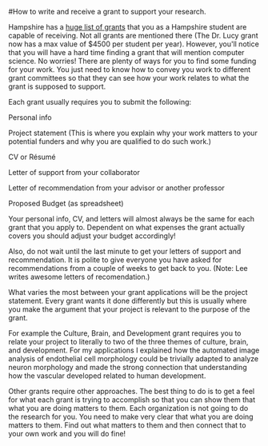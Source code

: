 #How to write and receive a grant to support your research.

Hampshire has a [huge list of grants](https://www.hampshire.edu/corc/master-list-of-hampshire-grants) that you as a Hampshire student are capable of receiving.
Not all grants are mentioned there (The Dr. Lucy grant now has a max value of $4500 per student per year). However, you'll notice that you will
have a hard time finding a grant that will mention computer science. No worries! There are plenty of ways for you to find some funding for your work.
You just need to know how to convey you work to different grant committees so that they can see how your work relates to what the grant
is supposed to support.

Each grant usually requires you to submit the following:

Personal info

Project statement (This is where you explain why your work matters to your potential funders and why you are qualified to do such work.)

CV or Résumé

Letter of support from your collaborator

Letter of recommendation from your advisor or another professor

Proposed Budget (as spreadsheet)

Your personal info, CV, and letters will almost always be the same for each grant that you apply to. Dependent on what expenses the
grant actually covers you should adjust your budget accordingly!

Also, do not wait until the last minute to get your letters of support and recommendation. It is polite to give everyone you have asked for recommendations from a couple of weeks to get back to you. (Note: Lee writes awesome letters of recomendation.)

What varies the most between your grant applications will be the project statement. Every grant wants it done differently but this is usually where you make
the argument that your project is relevant to the purpose of the grant.

For example the Culture, Brain, and Development grant requires you to relate your project to literally to two of the three themes of culture, brain, and development.
For my applications I explained how the automated image analysis of endothelial cell morphology could be trivially adapted to analyze neuron morphology
and made the strong connection that understanding how the vascular developed related to human development.

Other grants require other approaches. The best thing to do is to get a feel for what each grant is trying to accomplish so that you can show
them that what you are doing matters to them. Each organization is not going to do the research for you. You need to make very clear that
what you are doing matters to them. Find out what matters to them and then connect that to your own work and you will do fine!
